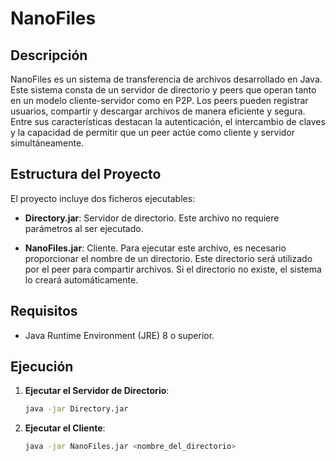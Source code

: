 # NanoFiles

## Descripción

NanoFiles es un sistema de transferencia de archivos desarrollado en Java. Este sistema consta de un servidor de directorio y peers que operan tanto en un modelo cliente-servidor como en P2P. Los peers pueden registrar usuarios, compartir y descargar archivos de manera eficiente y segura. Entre sus características destacan la autenticación, el intercambio de claves y la capacidad de permitir que un peer actúe como cliente y servidor simultáneamente.

## Estructura del Proyecto

El proyecto incluye dos ficheros ejecutables:

- **Directory.jar**: Servidor de directorio. Este archivo no requiere parámetros al ser ejecutado.
  
- **NanoFiles.jar**: Cliente. Para ejecutar este archivo, es necesario proporcionar el nombre de un directorio. Este directorio será utilizado por el peer para compartir archivos. Si el directorio no existe, el sistema lo creará automáticamente.

## Requisitos

- Java Runtime Environment (JRE) 8 o superior.

## Ejecución

1. **Ejecutar el Servidor de Directorio**:

   ```bash
   java -jar Directory.jar

2. **Ejecutar el Cliente**:

   ```bash
   java -jar NanoFiles.jar <nombre_del_directorio>


